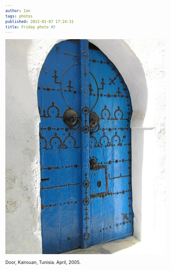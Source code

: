 ```yaml
---
author: Ian
tags: photos
published: 2012-01-07 17:24:31
title: Friday photo #5
---
```

<a href="kairouan-door.jpg"><div class="img-full">![Door in Kairouan](kairouan-door-small.jpg)</div></a>

Door, Kairouan, Tunisia.  April, 2005.
